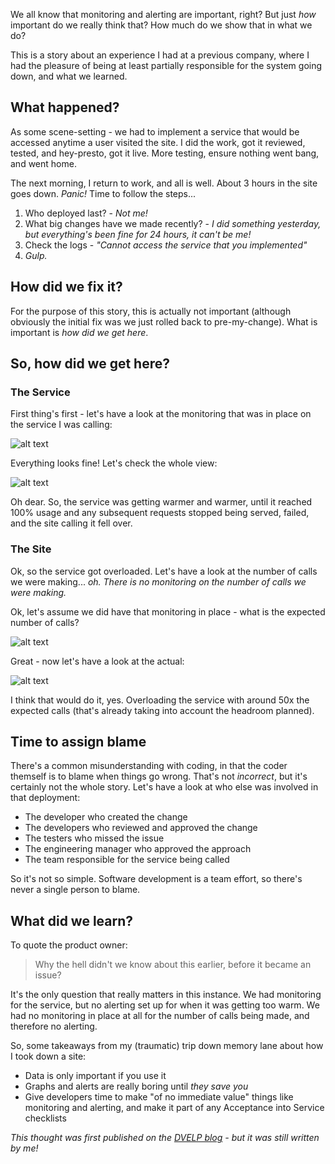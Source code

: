 We all know that monitoring and alerting are important, right? But just _how_ important do we really think that? How much do we show that in what we do?

This is a story about an experience I had at a previous company, where I had the pleasure of being at least partially responsible for the system going down, and what we learned.

## What happened?

As some scene-setting - we had to implement a service that would be accessed anytime a user visited the site. I did the work, got it reviewed, tested, and hey-presto, got it live. More testing, ensure nothing went bang, and went home.

The next morning, I return to work, and all is well. About 3 hours in the site goes down. _Panic!_ Time to follow the steps...

1. Who deployed last? - _Not me!_
2. What big changes have we made recently? - _I did something yesterday, but everything's been fine for 24 hours, it can't be me!_
3. Check the logs - _"Cannot access the service that you implemented"_
4. _Gulp._

## How did we fix it?

For the purpose of this story, this is actually not important (although obviously the initial fix was we just rolled back to pre-my-change). What is important is _how did we get here_.

## So, how did we get here?

### The Service

First thing's first - let's have a look at the monitoring that was in place on the service I was calling:

![alt text](https://dvelp-production.s3.amazonaws.com/uploads/image/file/176/x_large_1568038815-tol_service_initial.PNG "Service - Initial")

Everything looks fine! Let's check the whole view:

![alt text](https://dvelp-production.s3.amazonaws.com/uploads/image/file/177/x_large_1568038850-tol_service_final.PNG "Service - Final")

Oh dear. So, the service was getting warmer and warmer, until it reached 100% usage and any subsequent requests stopped being served, failed, and the site calling it fell over.

### The Site

Ok, so the service got overloaded. Let's have a look at the number of calls we were making... _oh. There is no monitoring on the number of calls we were making._

Ok, let's assume we did have that monitoring in place - what is the expected number of calls?

![alt text](https://dvelp-production.s3.amazonaws.com/uploads/image/file/178/x_large_1568038873-tol_site_expected.PNG "Site Expected")

Great - now let's have a look at the actual:

![alt text](https://dvelp-production.s3.amazonaws.com/uploads/image/file/179/x_large_1568038897-tol_site_actual.PNG "Site Actual")

I think that would do it, yes. Overloading the service with around 50x the expected calls (that's already taking into account the headroom planned).

## Time to assign blame

There's a common misunderstanding with coding, in that the coder themself is to blame when things go wrong. That's not _incorrect_, but it's certainly not the whole story. Let's have a look at who else was involved in that deployment:

- The developer who created the change
- The developers who reviewed and approved the change
- The testers who missed the issue
- The engineering manager who approved the approach
- The team responsible for the service being called

So it's not so simple. Software development is a team effort, so there's never a single person to blame.

## What did we learn?

To quote the product owner:

> Why the hell didn't we know about this earlier, before it became an issue?

It's the only question that really matters in this instance. We had monitoring for the service, but no alerting set up for when it was getting too warm. We had no monitoring in place at all for the number of calls being made, and therefore no alerting.

So, some takeaways from my (traumatic) trip down memory lane about how I took down a site:

- Data is only important if you use it
- Graphs and alerts are really boring until _they save you_
- Give developers time to make "of no immediate value" things like monitoring and alerting, and make it part of any Acceptance into Service checklists

_This thought was first published on the [DVELP blog](https://dvelp.co.uk/articles/monitoring-and-alerting) - but it was still written by me!_
